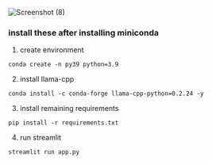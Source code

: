 ![Screenshot (8)](https://github.com/AyushiPuri/Questify-final/assets/142603987/6beb15fa-ec92-4d20-9c19-b3c238b6dc92)

### install these after installing miniconda

1. create environment
```shell
conda create -n py39 python=3.9
```

2. install llama-cpp
```shell
conda install -c conda-forge llama-cpp-python=0.2.24 -y
```

3. install remaining requirements
```shell
pip install -r requirements.txt
```

4. run streamlit
```
streamlit run app.py
```

